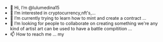 - 👋 Hi, I’m @lulumedina15
- 👀 I’m interested in cryptocurrency,nft's,...
- 🌱 I’m currently trying to learn how to mint and create a contract   ...
- 💞️ I’m looking for people to collaborate on creating something we're any kind of artist art can be used to have a battle compitition ...
- 📫 How to reach me ... my 

<!---
lulumedina15/lulumedina15 is a ✨ special ✨ repository because its `README.md` (this file) appears on your GitHub profile.
You can click the Preview link to take a look at your changes.
--->
